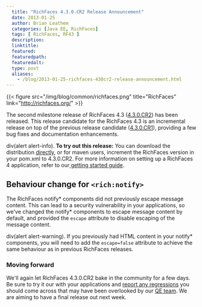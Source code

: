 ```yaml
---
  title: "RichFaces 4.3.0.CR2 Release Announcement"
  date: 2013-01-25
  author: Brian Leathem
  categories: [Java EE, RichFaces]
  tags: [ RichFaces, RF43 ]
  description:
  linktitle:
  featured:
  featuredpath:
  featuredalt:
  type: post
  aliases:
    - /blog/2013-01-25-richfaces-430cr2-release-announcement.html
---
```


{{< figure src="/img/blog/common/richfaces.png" title="RichFaces" link="http://richfaces.org/" >}}

The second milestone release of RichFaces 4.3 ([4.3.0.CR2](https://issues.jboss.org/secure/ReleaseNote.jspa?projectId=12310341&version=12320975)) has been released. This release candidate for the RichFaces 4.3 is an incremental release on top of the previous release candidate ([4.3.0.CR1](http://www.bleathem.ca/blog/2013/01/richfaces-430cr1-release-announcement.html)), providing a few bug fixes and documentation enhancements.

div(alert alert-info). **To try out this release:** You can download the distribution [directly](http://www.jboss.org/richfaces/download/milestones), or for maven users, increment the RichFaces version in your pom.xml to 4.3.0.CR2. For more information on setting up a RichFaces 4 application, refer to our<a href="http://community.jboss.org/wiki/GettingstartedwithRichFaces4x"> getting started guide</a>.

Behaviour change for `<rich:notify>`
------------------------------------

The RichFaces notify\* components did not previously escape message content. This can lead to a security vulnerability in your applications, so we've changed the notify\* components to escape message content by default, and provided the `escape` attribute to disable escaping of the message content.

div(alert alert-warning). If you previously had HTML content in your notify\* components, you will need to add the `escape=false` attribute to achieve the same behaviour as in previous RichFaces releases.

### Moving forward

We'll again let RichFaces 4.3.0.CR2 bake in the community for a few days. Be sure to try it our with your applications and [report any regressions](https://issues.jboss.org/browse/RF) you should come across that may have been overlooked by our [QE team](http://blog.pavol.pitonak.com/2012/09/meet-richfaces-qe-team.html). We are aiming to have a final release out next week.
